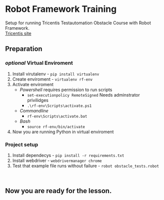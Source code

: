 # Robot Framework Training

Setup for running Tricentis Testautomation Obstacle Course with Robot Framework.<br>
[Tricentis site](https://obstaclecourse.tricentis.com/)<br>


## Preparation

### *optional* Virtual Enviroment

1. Install virutalenv - ```pip install virtualenv```
2. Create enviroment - ```virtualenv rf-env```
3. Activate enviroment
    * *Powershell* requires permission to run scripts
      * ```set-executionpolicy RemoteSigned``` Needs adminstrator privilidges
      * ```.\rf-env\Scripts\activate.ps1```
    * *Commandline* 
      * ```rf-env\Scripts\activate.bat```
    * *Bash*
      * ```source rf-env/bin/activate```
4. Now you are running Python in virtual enviroment
   
### Project setup

1. Install dependecys - ```pip install -r requirements.txt```
2. Install webdriver - ```webdrivermanager chrome```
3. Test that example file runs without failure - ```robot obstacle_tests.robot```

<br>

## Now you are ready for the lesson.